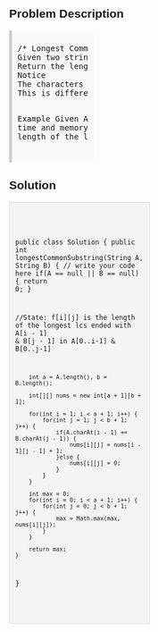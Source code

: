 <style>
  body { font-family: Arial, sans-serif; }
  .container { max-width: 50%; margin: auto; padding: 20px; }
  .comment-block { max-width: 50%; background-color: #f9f9f9; padding: 10px; border-left: 5px solid #ccc; }
  .code-block { background-color: #f4f4f4; padding: 10px; border: 1px solid #ddd; }
</style>

<div class='container'>
<h2>Problem Description</h2>
<div class='comment-block'>
<pre>
/* Longest Common Substring
Given two strings, find the longest common substring.
Return the length of it.
Notice
The characters in substring should occur continuously in original string. 
This is different with subsequence.

Example
Given A = "ABCD", B = "CBCE", return 2.
Challenge 
O(n x m) time and memory.
*/
    /**
     * @param A, B: Two string.
     * @return: the length of the longest common substring.
     */
</pre>
</div>

<h2>Solution</h2>
<div class='code-block'>
<pre><code class='language-java'>

public class Solution {
    public int longestCommonSubstring(String A, String B) {
        // write your code here
        if(A == null || B == null) {
            return 0;
        }

//State: f[i][j] is the length of the longest lcs ended with A[i - 1] & B[j - 1] in A[0..i-1] & B[0..j-1]
        
        int a = A.length(), b = B.length();
        
        int[][] nums = new int[a + 1][b + 1];
        
        for(int i = 1; i < a + 1; i++) {
            for(int j = 1; j < b + 1; j++) {
                if(A.charAt(i - 1) == B.charAt(j - 1)) {
                    nums[i][j] = nums[i - 1][j - 1] + 1;
                }else {
                    nums[i][j] = 0;
                }
            }
        }
        
        int max = 0;
        for(int i = 0; i < a + 1; i++) {
            for(int j = 0; j < b + 1; j++) {
                max = Math.max(max, nums[i][j]);
            }
        }
        
        return max;
    }
}


</code></pre>
</div>
</div>
